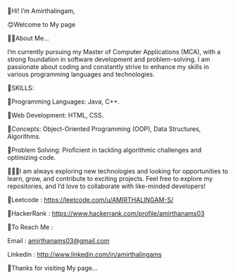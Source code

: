 👋Hi! I’m Amirthalingam,

😊Welcome to My page

👨‍🎓About Me…

I’m currently pursuing my Master of Computer
Applications (MCA), with a strong foundation in software
development and problem-solving. I am passionate about
coding and constantly strive to enhance my skills in various
programming languages and technologies.

📝SKILLS:

📍Programming Languages: Java, C++.

📍Web Development: HTML, CSS.

📍Concepts: Object-Oriented Programming (OOP),
Data Structures, Algorithms.

📍Problem Solving: Proficient in tackling algorithmic
challenges and optimizing code.

🙋🏻‍♂️I am always exploring new technologies and looking for
opportunities to learn, grow, and contribute to exciting
projects. Feel free to explore my repositories, and I’d love to
collaborate with like-minded developers!


📌Leetcode : https://leetcode.com/u/AMIRTHALINGAM-S/

📌HackerRank : https://www.hackerrank.com/profile/amirthanams03


🔖To Reach Me :<br/>

Email : amirthanams03@gmail.com

Linkedin : http://www.linkedin.com/in/amirthalingams

🙏Thanks for visiting My page…
